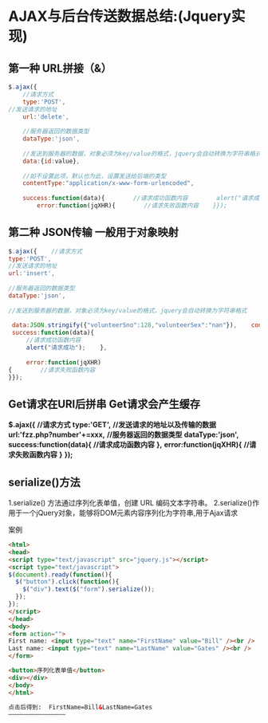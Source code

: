 # AJAX与后台传送数据总结:(Jquery实现)



## 第一种   URL拼接（&）





```javascript
$.ajax({  
    //请求方式   
    type:'POST',  
//发送请求的地址 
    url:'delete',   
    
    //服务器返回的数据类型   
    dataType:'json',
    
    //发送到服务器的数据，对象必须为key/value的格式，jquery会自动转换为字符串格式   
    data:{id:value},
    
    //如不设置此项，默认也为此，设置发送给后端的类型
    contentType:"application/x-www-form-urlencoded",
    
    success:function(data){        //请求成功函数内容        alert("请求成功");    },    
        error:function(jqXHR){        //请求失败函数内容    }});
```







## 第二种 JSON传输  一般用于对象映射

```javascript
$.ajax({    //请求方式   
type:'POST',   
//发送请求的地址   
url:'insert',   
    
//服务器返回的数据类型    
dataType:'json',
    
//发送到服务器的数据，对象必须为key/value的格式，jquery会自动转换为字符串格式  
    
 data:JSON.stringify({"volunteerSno":128,"volunteerSex":"nan"}),    contentType:"application/json; charset=utf-8",     
 success:function(data){        
     //请求成功函数内容       
     alert("请求成功");    },
     
     error:function(jqXHR)
{        //请求失败函数内容    
}});
```





## **Get请求在URl后拼串     Get请求会产生缓存**



**$.ajax({**
**//请求方式**
    **type:'GET',**
    **//发送请求的地址以及传输的数据**
    **url:'fzz.php?number'+=xxx,**
    **//服务器返回的数据类型**
    **dataType:'json',**
    **success:function(data){**
        **//请求成功函数内容**
    **},**
    **error:function(jqXHR){**
        **//请求失败函数内容**
    **}**
**});**



## serialize()方法

1.serialize() 方法通过序列化表单值，创建 URL 编码文本字符串。 
2.serialize()作用于一个jQuery对象，能够将DOM元素内容序列化为字符串,用于Ajax请求

案例

```html
<html>
<head>
<script type="text/javascript" src="jquery.js"></script>
<script type="text/javascript">
$(document).ready(function(){
  $("button").click(function(){
    $("div").text($("form").serialize());
  });
});
</script>
</head>
<body>
<form action="">
First name: <input type="text" name="FirstName" value="Bill" /><br />
Last name: <input type="text" name="LastName" value="Gates" /><br />
</form>

<button>序列化表单值</button>
<div></div>
</body>
</html>

点击后得到:  FirstName=Bill&LastName=Gates
————————————————

```

